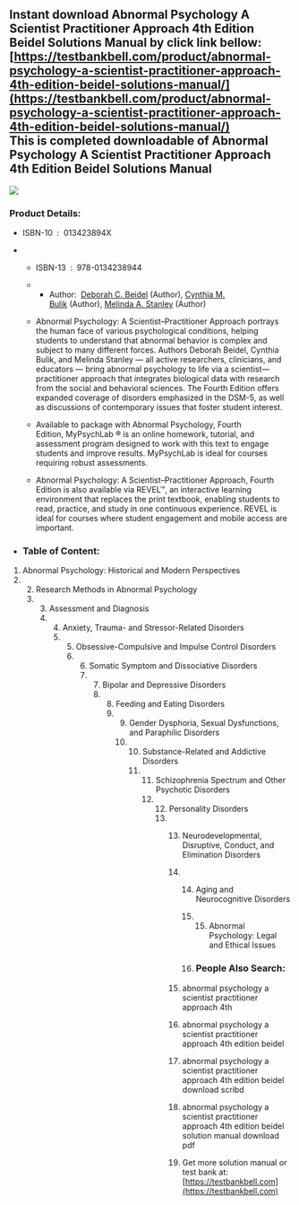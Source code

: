 Instant download **Abnormal Psychology A Scientist Practitioner Approach 4th Edition Beidel Solutions Manual** by click link bellow:  
[https://testbankbell.com/product/abnormal-psychology-a-scientist-practitioner-approach-4th-edition-beidel-solutions-manual/](https://testbankbell.com/product/abnormal-psychology-a-scientist-practitioner-approach-4th-edition-beidel-solutions-manual/)  
This is completed downloadable of Abnormal Psychology A Scientist Practitioner Approach 4th Edition Beidel Solutions Manual
---------------------------------------------------------------------------------------------------------------------------


![](https://testbankbell.com/wp-content/uploads/2023/05/abnormal-psychology-scientist-practitioner-approach-4th-edition-beidel-solutions-manual-600x600-1-300x300.jpg)
### Product Details:


* ISBN-10 ‏ : ‎ 013423894X
* * ISBN-13 ‏ : ‎ 978-0134238944
  * * Author:  [Deborah C. Beidel](https://www.amazon.com/s/ref=dp_byline_sr_book_1?ie=UTF8&field-author=Deborah+C.+Beidel&text=Deborah+C.+Beidel&sort=relevancerank&search-alias=books) (Author), [Cynthia M. Bulik](https://www.amazon.com/Cynthia-M-Bulik/e/B001JSAPDO/ref=dp_byline_cont_book_2) (Author), [Melinda A. Stanley](https://www.amazon.com/s/ref=dp_byline_sr_book_3?ie=UTF8&field-author=Melinda+A.+Stanley&text=Melinda+A.+Stanley&sort=relevancerank&search-alias=books) (Author)
   
  * Abnormal Psychology: A Scientist–Practitioner Approach portrays the human face of various psychological conditions, helping students to understand that abnormal behavior is complex and subject to many different forces. Authors Deborah Beidel, Cynthia Bulik, and Melinda Stanley — all active researchers, clinicians, and educators — bring abnormal psychology to life via a scientist—practitioner approach that integrates biological data with research from the social and behavioral sciences. The Fourth Edition offers expanded coverage of disorders emphasized in the DSM-5, as well as discussions of contemporary issues that foster student interest.
 
  * Available to package with Abnormal Psychology, Fourth Edition, MyPsychLab ® is an online homework, tutorial, and assessment program designed to work with this text to engage students and improve results. MyPsychLab is ideal for courses requiring robust assessments.
 
  * Abnormal Psychology: A Scientist–Practitioner Approach, Fourth Edition is also available via REVEL™, an interactive learning environment that replaces the print textbook, enabling students to read, practice, and study in one continuous experience. REVEL is ideal for courses where student engagement and mobile access are important.
 
* ### Table of Content:

1. Abnormal Psychology: Historical and Modern Perspectives
2. 2. Research Methods in Abnormal Psychology
   3. 3. Assessment and Diagnosis
      4. 4. Anxiety, Trauma- and Stressor-Related Disorders
         5. 5. Obsessive-Compulsive and Impulse Control Disorders
            6. 6. Somatic Symptom and Dissociative Disorders
               7. 7. Bipolar and Depressive Disorders
                  8. 8. Feeding and Eating Disorders
                     9. 9. Gender Dysphoria, Sexual Dysfunctions, and Paraphilic Disorders
                        10. 10. Substance-Related and Addictive Disorders
                            11. 11. Schizophrenia Spectrum and Other Psychotic Disorders
                                12. 12. Personality Disorders
                                    13. 13. Neurodevelopmental, Disruptive, Conduct, and Elimination Disorders
                                        14. 14. Aging and Neurocognitive Disorders
                                            15. 15. Abnormal Psychology: Legal and Ethical Issues
                                               
                                            16. ### People Also Search:
                                           
                                        15. abnormal psychology a scientist practitioner approach 4th
                                       
                                        16. abnormal psychology a scientist practitioner approach 4th edition beidel
                                       
                                        17. abnormal psychology a scientist practitioner approach 4th edition beidel download scribd
                                       
                                        18. abnormal psychology a scientist practitioner approach 4th edition beidel solution manual download pdf
                                        19.  Get more solution manual or test bank at: [https://testbankbell.com](https://testbankbell.com)
